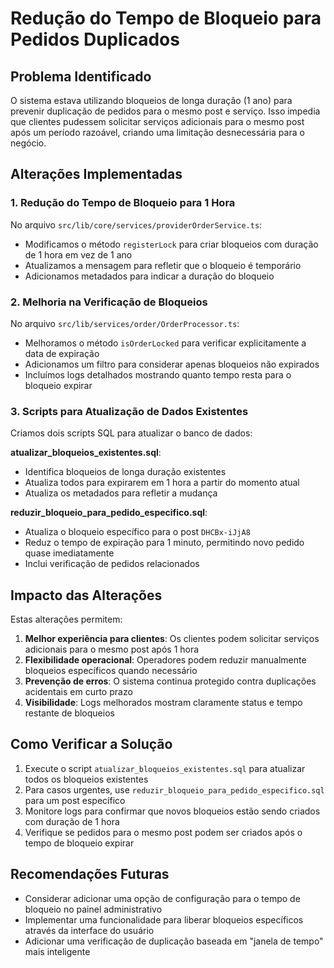 # Redução do Tempo de Bloqueio para Pedidos Duplicados

## Problema Identificado

O sistema estava utilizando bloqueios de longa duração (1 ano) para prevenir duplicação de pedidos para o mesmo post e serviço. Isso impedia que clientes pudessem solicitar serviços adicionais para o mesmo post após um período razoável, criando uma limitação desnecessária para o negócio.

## Alterações Implementadas

### 1. Redução do Tempo de Bloqueio para 1 Hora

No arquivo `src/lib/core/services/providerOrderService.ts`:
- Modificamos o método `registerLock` para criar bloqueios com duração de 1 hora em vez de 1 ano
- Atualizamos a mensagem para refletir que o bloqueio é temporário
- Adicionamos metadados para indicar a duração do bloqueio

### 2. Melhoria na Verificação de Bloqueios

No arquivo `src/lib/services/order/OrderProcessor.ts`:
- Melhoramos o método `isOrderLocked` para verificar explicitamente a data de expiração
- Adicionamos um filtro para considerar apenas bloqueios não expirados
- Incluímos logs detalhados mostrando quanto tempo resta para o bloqueio expirar

### 3. Scripts para Atualização de Dados Existentes

Criamos dois scripts SQL para atualizar o banco de dados:

**atualizar_bloqueios_existentes.sql**:
- Identifica bloqueios de longa duração existentes
- Atualiza todos para expirarem em 1 hora a partir do momento atual
- Atualiza os metadados para refletir a mudança

**reduzir_bloqueio_para_pedido_especifico.sql**:
- Atualiza o bloqueio específico para o post `DHCBx-iJjA8` 
- Reduz o tempo de expiração para 1 minuto, permitindo novo pedido quase imediatamente
- Inclui verificação de pedidos relacionados

## Impacto das Alterações

Estas alterações permitem:

1. **Melhor experiência para clientes**: Os clientes podem solicitar serviços adicionais para o mesmo post após 1 hora
2. **Flexibilidade operacional**: Operadores podem reduzir manualmente bloqueios específicos quando necessário
3. **Prevenção de erros**: O sistema continua protegido contra duplicações acidentais em curto prazo
4. **Visibilidade**: Logs melhorados mostram claramente status e tempo restante de bloqueios

## Como Verificar a Solução

1. Execute o script `atualizar_bloqueios_existentes.sql` para atualizar todos os bloqueios existentes
2. Para casos urgentes, use `reduzir_bloqueio_para_pedido_especifico.sql` para um post específico
3. Monitore logs para confirmar que novos bloqueios estão sendo criados com duração de 1 hora
4. Verifique se pedidos para o mesmo post podem ser criados após o tempo de bloqueio expirar

## Recomendações Futuras

- Considerar adicionar uma opção de configuração para o tempo de bloqueio no painel administrativo
- Implementar uma funcionalidade para liberar bloqueios específicos através da interface do usuário
- Adicionar uma verificação de duplicação baseada em "janela de tempo" mais inteligente 